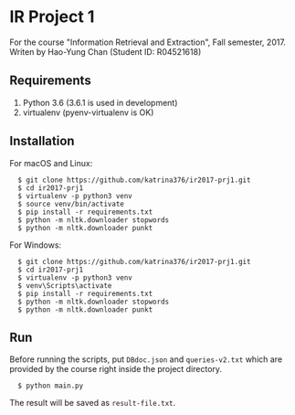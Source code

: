 # IR Project 1

For the course "Information Retrieval and Extraction", Fall semester, 2017.
Writen by Hao-Yung Chan (Student ID: R04521618)

## Requirements
1. Python 3.6 (3.6.1 is used in development)
2. virtualenv (pyenv-virtualenv is OK)

## Installation
For macOS and Linux:
```
  $ git clone https://github.com/katrina376/ir2017-prj1.git
  $ cd ir2017-prj1
  $ virtualenv -p python3 venv
  $ source venv/bin/activate
  $ pip install -r requirements.txt
  $ python -m nltk.downloader stopwords
  $ python -m nltk.downloader punkt
```

For Windows:
```
  $ git clone https://github.com/katrina376/ir2017-prj1.git
  $ cd ir2017-prj1
  $ virtualenv -p python3 venv
  $ venv\Scripts\activate
  $ pip install -r requirements.txt
  $ python -m nltk.downloader stopwords
  $ python -m nltk.downloader punkt
```

## Run
Before running the scripts, put `DBdoc.json` and `queries-v2.txt` which are provided by the course right inside the project directory.
```
  $ python main.py
```
The result will be saved as `result-file.txt`.
